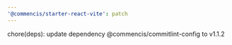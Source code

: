 ```yaml
---
'@commencis/starter-react-vite': patch
---
```


chore(deps): update dependency @commencis/commitlint-config to v1.1.2

